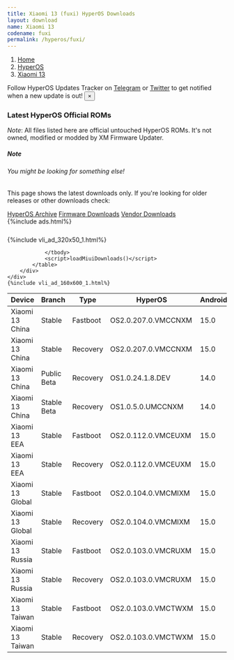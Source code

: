 ```yaml
---
title: Xiaomi 13 (fuxi) HyperOS Downloads
layout: download
name: Xiaomi 13
codename: fuxi
permalink: /hyperos/fuxi/
---
```

<nav aria-label="breadcrumb">
    <ol class="breadcrumb">
        <li class="breadcrumb-item"><a href="/">Home</a></li>
        <li class="breadcrumb-item"><a href="/hyperos/">HyperOS</a></li>
        <li class="breadcrumb-item active" aria-current="page"><a href="/hyperos/fuxi/">Xiaomi 13</a></li>
    </ol>
</nav>
<div class="alert alert-primary alert-dismissible fade show" role="alert">
    Follow HyperOS Updates Tracker on <a href="https://t.me/MIUIUpdatesTracker" class="alert-link">Telegram</a>
     or <a href="https://twitter.com/MiFwUpdater" class="alert-link">Twitter</a> to get notified when a new update is out!
    <button type="button" class="close" data-dismiss="alert" aria-label="Close">
        <span aria-hidden="true">&times;</span>
    </button>
</div>

### Latest HyperOS Official ROMs
*Note*: All files listed here are official untouched HyperOS ROMs. It's not owned, modified or modded by XM Firmware Updater.
<div class="card">
  <div class="card-body">
    <h5 class="card-title">Note</h5>
    <h6 class="card-subtitle mb-2 text-muted">You might be looking for something else!</h6>
    <p class="card-text">This page shows the latest downloads only.
     If you're looking for older releases or other downloads check:</p>
    <a href="/archive/hyperos/fuxi/" class="card-link">HyperOS Archive</a>
    <a href="/firmware/fuxi/" class="card-link">Firmware Downloads</a>
    <a href="/vendor/fuxi/" class="card-link">Vendor Downloads</a>
  </div>
</div>
{%include ads.html%}
<div class="row justify-content-center">
    <div class="col-10">
        <div class="table-responsive-md" style="margin-top: 25px;">
            {%include vli_ad_320x50_1.html%}
            <table id="miui" class="display dt-responsive nowrap compact table table-striped table-hover table-sm">
                <thead class="thead-dark">
                    <tr>
                        <th data-ref="device">Device</th>
                        <th data-ref="branch">Branch</th>
                        <th data-ref="type">Type</th>
                        <th data-ref="miui">HyperOS</th>
                        <th data-ref="android">Android</th>
                        <th data-ref="size">Size</th>
                        <th data-ref="size">Date</th>
                        <th data-ref="link">Link</th>
                    </tr>
                </thead>
                <tbody>
                <tr><td>Xiaomi 13 China</td><td>Stable</td><td>Fastboot</td><td>OS2.0.207.0.VMCCNXM</td><td>15.0</td><td>8.7 GB</td><td>2025-08-15</td><td><a href="/hyperos/fuxi/stable/OS2.0.207.0.VMCCNXM/">Download</a></td></tr>
<tr><td>Xiaomi 13 China</td><td>Stable</td><td>Recovery</td><td>OS2.0.207.0.VMCCNXM</td><td>15.0</td><td>6.8 GB</td><td>2025-08-21</td><td><a href="/hyperos/fuxi/stable/OS2.0.207.0.VMCCNXM/">Download</a></td></tr>
<tr><td>Xiaomi 13 China</td><td>Public Beta</td><td>Recovery</td><td>OS1.0.24.1.8.DEV</td><td>14.0</td><td>6.4 GB</td><td>2024-01-12</td><td><a href="/hyperos/fuxi/public beta/OS1.0.24.1.8.DEV/">Download</a></td></tr>
<tr><td>Xiaomi 13 China</td><td>Stable Beta</td><td>Recovery</td><td>OS1.0.5.0.UMCCNXM</td><td>14.0</td><td>6.4 GB</td><td>2023-12-23</td><td><a href="/hyperos/fuxi/stable beta/OS1.0.5.0.UMCCNXM/">Download</a></td></tr>
<tr><td>Xiaomi 13 EEA</td><td>Stable</td><td>Fastboot</td><td>OS2.0.112.0.VMCEUXM</td><td>15.0</td><td>7.7 GB</td><td>2025-07-22</td><td><a href="/hyperos/fuxi/stable/OS2.0.112.0.VMCEUXM/">Download</a></td></tr>
<tr><td>Xiaomi 13 EEA</td><td>Stable</td><td>Recovery</td><td>OS2.0.112.0.VMCEUXM</td><td>15.0</td><td>6.2 GB</td><td>2025-08-19</td><td><a href="/hyperos/fuxi/stable/OS2.0.112.0.VMCEUXM/">Download</a></td></tr>
<tr><td>Xiaomi 13 Global</td><td>Stable</td><td>Fastboot</td><td>OS2.0.104.0.VMCMIXM</td><td>15.0</td><td>7.7 GB</td><td>2025-07-22</td><td><a href="/hyperos/fuxi/stable/OS2.0.104.0.VMCMIXM/">Download</a></td></tr>
<tr><td>Xiaomi 13 Global</td><td>Stable</td><td>Recovery</td><td>OS2.0.104.0.VMCMIXM</td><td>15.0</td><td>6.0 GB</td><td>2025-07-31</td><td><a href="/hyperos/fuxi/stable/OS2.0.104.0.VMCMIXM/">Download</a></td></tr>
<tr><td>Xiaomi 13 Russia</td><td>Stable</td><td>Fastboot</td><td>OS2.0.103.0.VMCRUXM</td><td>15.0</td><td>7.7 GB</td><td>2025-07-22</td><td><a href="/hyperos/fuxi/stable/OS2.0.103.0.VMCRUXM/">Download</a></td></tr>
<tr><td>Xiaomi 13 Russia</td><td>Stable</td><td>Recovery</td><td>OS2.0.103.0.VMCRUXM</td><td>15.0</td><td>6.0 GB</td><td>2025-08-04</td><td><a href="/hyperos/fuxi/stable/OS2.0.103.0.VMCRUXM/">Download</a></td></tr>
<tr><td>Xiaomi 13 Taiwan</td><td>Stable</td><td>Fastboot</td><td>OS2.0.103.0.VMCTWXM</td><td>15.0</td><td>6.9 GB</td><td>2025-07-22</td><td><a href="/hyperos/fuxi/stable/OS2.0.103.0.VMCTWXM/">Download</a></td></tr>
<tr><td>Xiaomi 13 Taiwan</td><td>Stable</td><td>Recovery</td><td>OS2.0.103.0.VMCTWXM</td><td>15.0</td><td>5.9 GB</td><td>2025-08-07</td><td><a href="/hyperos/fuxi/stable/OS2.0.103.0.VMCTWXM/">Download</a></td></tr>

                </tbody>
                <script>loadMiuiDownloads()</script>
            </table>
        </div>
    </div>
    {%include vli_ad_160x600_1.html%}
</div>
